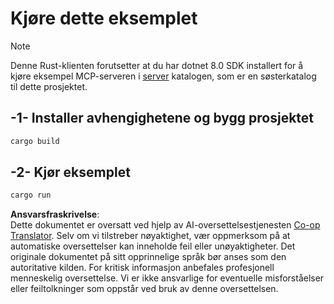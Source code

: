 <!--
CO_OP_TRANSLATOR_METADATA:
{
  "original_hash": "e3813a6ea19657d0cff0c2d1a1ffd324",
  "translation_date": "2025-08-18T18:38:02+00:00",
  "source_file": "03-GettingStarted/02-client/solution/rust/README.md",
  "language_code": "no"
}
-->
# Kjøre dette eksemplet

> [!NOTE]
> Denne Rust-klienten forutsetter at du har dotnet 8.0 SDK installert for å kjøre eksempel MCP-serveren i [server](../../../../../../03-GettingStarted/02-client/solution/server) katalogen, som er en søsterkatalog til dette prosjektet.

## -1- Installer avhengighetene og bygg prosjektet

```bash
cargo build
```

## -2- Kjør eksemplet

```bash
cargo run
```

**Ansvarsfraskrivelse**:  
Dette dokumentet er oversatt ved hjelp av AI-oversettelsestjenesten [Co-op Translator](https://github.com/Azure/co-op-translator). Selv om vi tilstreber nøyaktighet, vær oppmerksom på at automatiske oversettelser kan inneholde feil eller unøyaktigheter. Det originale dokumentet på sitt opprinnelige språk bør anses som den autoritative kilden. For kritisk informasjon anbefales profesjonell menneskelig oversettelse. Vi er ikke ansvarlige for eventuelle misforståelser eller feiltolkninger som oppstår ved bruk av denne oversettelsen.